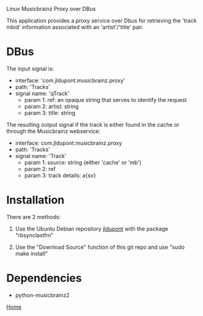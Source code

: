Linux Musicbrainz Proxy over DBus

This application provides a proxy service over Dbus for retrieving the 'track mbid' information associated with an 'artist'/'title' pair.

DBus
====

The input signal is:

* interface: 'com.jldupont.musicbrainz.proxy'
* path: 'Tracks'
* signal name: 'qTrack'
  * param 1: ref: an opaque string that serves to identify the request
  * param 2: artist: string
  * param 3: title: string
  
The resulting output signal if the track is either found in the cache or through the Musicbrainz webservice:

* interface: com.jldupont.musicbrainz.proxy
* path: 'Tracks'
* signal name: 'Track'
  * param 1: source: string (either 'cache' or 'mb')
  * param 2: ref 
  * param 3: track details: a{sv}



Installation
============
There are 2 methods:

1. Use the Ubuntu Debian repository [jldupont](https://launchpad.net/~jldupont/+archive/phidgets)  with the package "rbsynclastfm"

2. Use the "Download Source" function of this git repo and use "sudo make install"

Dependencies
============

* python-musicbrainz2

[Home](http://www.systemical.com/ "Home")
